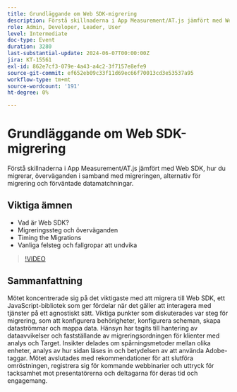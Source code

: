 ```yaml
---
title: Grundläggande om Web SDK-migrering
description: Förstå skillnaderna i App Measurement/AT.js jämfört med Web SDK, hur du migrerar, överväganden i samband med migreringen, alternativ för migrering och förväntade datamatchningar.
role: Admin, Developer, Leader, User
level: Intermediate
doc-type: Event
duration: 3280
last-substantial-update: 2024-06-07T00:00:00Z
jira: KT-15561
exl-id: 862e7cf3-079e-4a43-a4c2-3f7157e8efe9
source-git-commit: ef652eb09c33f11d69ec66f70013cd3e53537a95
workflow-type: tm+mt
source-wordcount: '191'
ht-degree: 0%

---
```


# Grundläggande om Web SDK-migrering

Förstå skillnaderna i App Measurement/AT.js jämfört med Web SDK, hur du migrerar, överväganden i samband med migreringen, alternativ för migrering och förväntade datamatchningar.

## Viktiga ämnen

* Vad är Web SDK?
* Migreringssteg och överväganden
* Timing the Migrations
* Vanliga felsteg och fallgropar att undvika

>[!VIDEO](https://video.tv.adobe.com/v/3429291/?learn=on)


## Sammanfattning

Mötet koncentrerade sig på det viktigaste med att migrera till Web SDK, ett JavaScript-bibliotek som ger fördelar när det gäller att interagera med tjänster på ett agnostiskt sätt. &#x200B;Viktiga punkter som diskuterades var steg för migrering, som att konfigurera behörigheter, konfigurera scheman, skapa dataströmmar och mappa data. Hänsyn har tagits till hantering av dataavvikelser och fastställande av migreringsordningen för klienter med analys och Target. Insikter delades om spårningsmetoder mellan olika enheter, analys av hur sidan läses in och betydelsen av att använda Adobe-taggar. Mötet avslutades med rekommendationer för att slutföra omröstningen, registrera sig för kommande webbinarier och uttryck för tacksamhet mot presentatörerna och deltagarna för deras tid och engagemang.
